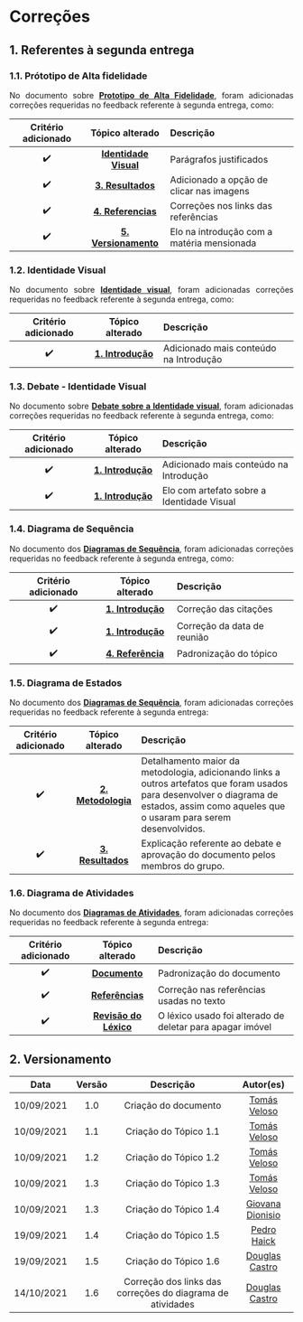 # Correções

## 1. Referentes à segunda entrega

### 1.1. Prótotipo de Alta fidelidade

<p align = "justify">No documento sobre <a href="https://unbarqdsw2021-1.github.io/2021.1_G04_Cardeal/modelagem/prototipo_alta/"><b>Prototipo de Alta Fidelidade</b></a>, foram adicionadas correções requeridas no feedback referente à segunda entrega, como:</p>

<center>

| **Critério adicionado** |                                                  **Tópico alterado**                                                   | **Descrição**                              |
| :---------------------: | :--------------------------------------------------------------------------------------------------------------------: | :----------------------------------------- |
|   :heavy_check_mark:    |        **[Identidade Visual](https://unbarqdsw2021-1.github.io/2021.1_G04_Cardeal/modelagem/prototipo_alta/)**         | Parágrafos justificados                    |
|   :heavy_check_mark:    |      **[3. Resultados](https://unbarqdsw2021-1.github.io/2021.1_G04_Cardeal/modelagem/prototipo_alta/#311-home)**      | Adicionado a opção de clicar nas imagens   |
|   :heavy_check_mark:    |   **[4. Referencias](https://unbarqdsw2021-1.github.io/2021.1_G04_Cardeal/modelagem/prototipo_alta/#4-referencias)**   | Correções nos links das referências        |
|   :heavy_check_mark:    | **[5. Versionamento](https://unbarqdsw2021-1.github.io/2021.1_G04_Cardeal/modelagem/prototipo_alta/#5-versionamento)** | Elo na introdução com a matéria mensionada |

</center>

### 1.2. Identidade Visual

<p align = "justify">No documento sobre <a href="https://unbarqdsw2021-1.github.io/2021.1_G04_Cardeal/modelagem/identidadeVisual/"><b>Identidade visual</b></a>, foram adicionadas correções requeridas no feedback referente à segunda entrega, como:</p>

<center>

| **Critério adicionado** |                                                **Tópico alterado**                                                 | **Descrição**                          |
| :---------------------: | :----------------------------------------------------------------------------------------------------------------: | :------------------------------------- |
|   :heavy_check_mark:    | **[1. Introdução](https://unbarqdsw2021-1.github.io/2021.1_G04_Cardeal/modelagem/identidadeVisual/#1-introducao)** | Adicionado mais conteúdo na Introdução |

</center>

### 1.3. Debate - Identidade Visual

<p align = "justify">No documento sobre <a href="https://unbarqdsw2021-1.github.io/2021.1_G04_Cardeal/modelagem/debateIdentidadeVisual/"><b>Debate sobre a Identidade visual</b></a>, foram adicionadas correções requeridas no feedback referente à segunda entrega, como:</p>

<center>

| **Critério adicionado** |                                                **Tópico alterado**                                                 | **Descrição**                              |
| :---------------------: | :----------------------------------------------------------------------------------------------------------------: | :----------------------------------------- |
|   :heavy_check_mark:    | **[1. Introdução](https://unbarqdsw2021-1.github.io/2021.1_G04_Cardeal/modelagem/identidadeVisual/#1-introducao)** | Adicionado mais conteúdo na Introdução     |
|   :heavy_check_mark:    | **[1. Introdução](https://unbarqdsw2021-1.github.io/2021.1_G04_Cardeal/modelagem/identidadeVisual/#1-introducao)** | Elo com artefato sobre a Identidade Visual |

</center>

### 1.4. Diagrama de Sequência

<p align = "justify">No documento dos <a href="https://unbarqdsw2021-1.github.io/2021.1_G04_Cardeal/modelagem/diagrama_sequencia/"><b>Diagramas de Sequência</b></a>, foram adicionadas correções requeridas no feedback referente à segunda entrega, como:</p>

<center>

| **Critério adicionado** |                                                **Tópico alterado**                                                 | **Descrição**                              |
| :---------------------: | :----------------------------------------------------------------------------------------------------------------: | :----------------------------------------- |
|   :heavy_check_mark:    | **[1. Introdução](https://unbarqdsw2021-1.github.io/2021.1_G04_Cardeal/modelagem/diagrama_sequencia/#1-introducao)** | Correção das citações     |
|   :heavy_check_mark:    | **[1. Introdução](https://unbarqdsw2021-1.github.io/2021.1_G04_Cardeal/modelagem/diagrama_sequencia/#1-introducao)** | Correção da data de reunião |
|   :heavy_check_mark:    | **[4. Referência](https://unbarqdsw2021-1.github.io/2021.1_G04_Cardeal/modelagem/diagrama_sequencia/#4-referencia)** | Padronização do tópico |

</center>

### 1.5. Diagrama de Estados
<p align = "justify">No documento dos <a href="https://unbarqdsw2021-1.github.io/2021.1_G04_Cardeal/modelagem/diagrama_estados/"><b>Diagramas de Sequência</b></a>, foram adicionadas correções requeridas no feedback referente à segunda entrega:</p>

<center>

| **Critério adicionado** |                                                **Tópico alterado**                                                 | **Descrição**                              |
| :---------------------: | :----------------------------------------------------------------------------------------------------------------: | :----------------------------------------- |
|   :heavy_check_mark:    | **[2. Metodologia](https://unbarqdsw2021-1.github.io/2021.1_G04_Cardeal/modelagem/diagrama_sequencia/#2-metodologia)** | Detalhamento maior da metodologia, adicionando links a outros artefatos que foram usados para desenvolver o diagrama de estados, assim como aqueles que o usaram para serem desenvolvidos.     |
|   :heavy_check_mark:    | **[3. Resultados](https://unbarqdsw2021-1.github.io/2021.1_G04_Cardeal/modelagem/diagrama_sequencia/#3-resultados)** | Explicação referente ao debate e aprovação do documento pelos membros do grupo.|

</center>

### 1.6. Diagrama de Atividades
<p align = "justify">No documento dos <a href="https://unbarqdsw2021-1.github.io/2021.1_G04_Cardeal/modelagem/diagrama_atividades/"><b>Diagramas de Atividades</b></a>, foram adicionadas correções requeridas no feedback referente à segunda entrega:</p>

<center>

| **Critério adicionado** |                                                **Tópico alterado**                                                 | **Descrição**                              |
| :---------------------: | :----------------------------------------------------------------------------------------------------------------: | :----------------------------------------- |
|   :heavy_check_mark:    | **[Documento](https://unbarqdsw2021-1.github.io/2021.1_G04_Cardeal/modelagem/diagrama_atividades/)** | Padronização do documento |
|   :heavy_check_mark:    | **[Referências](https://unbarqdsw2021-1.github.io/2021.1_G04_Cardeal/modelagem/diagrama_atividades/#5-referencias)** | Correção nas referências usadas no texto |
|   :heavy_check_mark:    | **[Revisão do Léxico](https://unbarqdsw2021-1.github.io/2021.1_G04_Cardeal/modelagem/diagrama_atividades/#34-apagar-imovel)** | O léxico usado foi alterado de deletar para apagar imóvel  |

</center>

## 2. Versionamento


|    Data    | Versão |       Descrição       |                   Autor(es)                    |
| :--------: | :----: | :-------------------: | :--------------------------------------------: |
| 10/09/2021 |  1.0   | Criação do documento  | [Tomás Veloso](https://github.com/tomasvelos0) |
| 10/09/2021 |  1.1   | Criação do Tópico 1.1 | [Tomás Veloso](https://github.com/tomasvelos0) |
| 10/09/2021 |  1.2   | Criação do Tópico 1.2 | [Tomás Veloso](https://github.com/tomasvelos0) |
| 10/09/2021 |  1.3   | Criação do Tópico 1.3 | [Tomás Veloso](https://github.com/tomasvelos0) |
| 10/09/2021 |  1.3   | Criação do Tópico 1.4 | [Giovana Dionisio](https://github.com/giovanadionisio) |
| 19/09/2021 |  1.4   | Criação do Tópico 1.5 | [Pedro Haick](https://github.com/peHaick) |
| 19/09/2021 |  1.5   | Criação do Tópico 1.6 | [Douglas Castro](https://github.com/douglasffcastro) |
| 14/10/2021 |  1.6   | Correção dos links das correções do diagrama de atividades | [Douglas Castro](https://github.com/douglasffcastro) |


